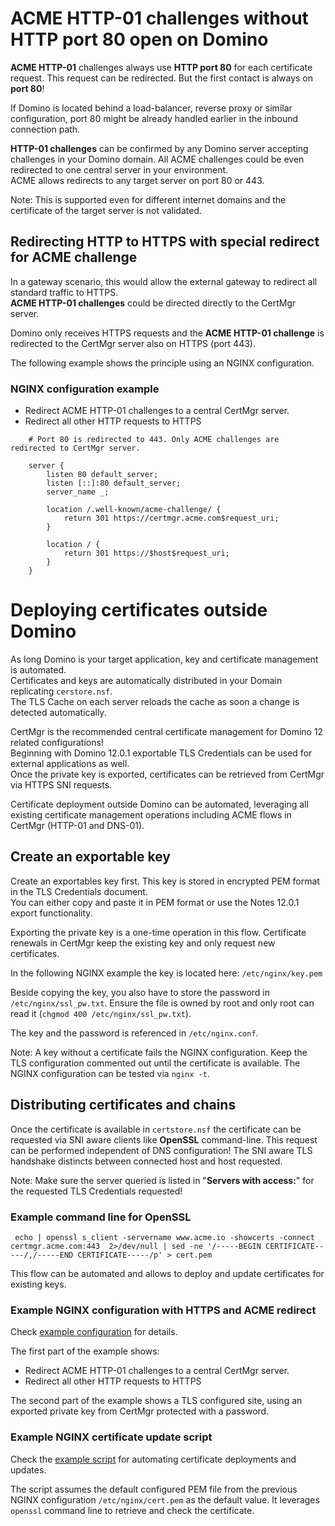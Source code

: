 # ACME HTTP-01 challenges without HTTP port 80 open on Domino

**ACME HTTP-01** challenges always use **HTTP port 80** for each certificate request. This request can be redirected. But the first contact is always on **port 80**!

If Domino is located behind a load-balancer, reverse proxy or similar configuration, port 80 might be already handled earlier in the inbound connection path.  

**HTTP-01 challenges** can be confirmed by any Domino server accepting challenges in your Domino domain. All ACME challenges could be even redirected to one central server in your environment.  
ACME allows redirects to any target server on port 80 or 443.

Note: This is supported even for different internet domains and the certificate of the target server is not validated.

## Redirecting HTTP to HTTPS with special redirect for ACME challenge

In a gateway scenario, this would allow the external gateway to redirect all standard traffic to HTTPS.  
**ACME HTTP-01 challenges** could be directed directly to the CertMgr server.

Domino only receives HTTPS requests and the **ACME HTTP-01 challenge** is redirected to the CertMgr server also on HTTPS (port 443).

The following example shows the principle using an NGINX configuration.  

### NGINX configuration example

- Redirect ACME HTTP-01 challenges to a central CertMgr server.
- Redirect all other HTTP requests to HTTPS

```
    # Port 80 is redirected to 443. Only ACME challenges are redirected to CertMgr server.

    server {
        listen 80 default_server;
        listen [::]:80 default_server;
        server_name _;

        location /.well-known/acme-challenge/ {
            return 301 https://certmgr.acme.com$request_uri;
        }

        location / {
            return 301 https://$host$request_uri;
        }
    }
```

# Deploying certificates outside Domino

As long Domino is your target application, key and certificate management is automated.  
Certificates and keys are automatically distributed in your Domain replicating `cerstore.nsf`.  
The TLS Cache on each server reloads the cache as soon a change is detected automatically.  

CertMgr is the recommended central certificate management for Domino 12 related configurations!  
Beginning with Domino 12.0.1 exportable TLS Credentials can be used for external applications as well.  
Once the private key is exported, certificates can be retrieved from CertMgr via HTTPS SNI requests.  

Certificate deployment outside Domino can be automated, leveraging all existing certificate management operations including ACME flows in CertMgr (HTTP-01 and DNS-01).

## Create an exportable key

Create an exportables key first. This key is stored in encrypted PEM format in the TLS Credentials document.  
You can either copy and paste it in PEM format or use the Notes 12.0.1 export functionality.  

Exporting the private key is a one-time operation in this flow.
Certificate renewals in CertMgr keep the existing key and only request new certificates.

In the following NGINX example the key is located here: `/etc/nginx/key.pem`

Beside copying the key, you also have to store the password  in `/etc/nginx/ssl_pw.txt`.
Ensure the file is owned by root and only root can read it (`chgmod 400 /etc/nginx/ssl_pw.txt`).

The key and the password is referenced in `/etc/nginx.conf`.

Note: A key without a certificate fails the NGINX configuration. Keep the TLS configuration commented out until the certificate is available. The NGINX configuration can be tested via `nginx -t`.

## Distributing certificates and chains

Once the certificate is available in `certstore.nsf` the certificate can be requested via SNI aware clients like **OpenSSL** command-line.  This request can be performed independent of DNS configuration! The SNI aware TLS handshake distincts between connected host and host requested.

Note: Make sure the server queried is listed in "**Servers with access:**" for the requested TLS Credentials requested!

### Example command line for OpenSSL

```
 echo | openssl s_client -servername www.acme.io -showcerts -connect certmgr.acme.com:443  2>/dev/null | sed -ne '/-----BEGIN CERTIFICATE-----/,/-----END CERTIFICATE-----/p' > cert.pem
```

This flow can be automated and allows to deploy and update certificates for existing keys.

### Example NGINX configuration with HTTPS and ACME redirect

Check [example configuration](../examples/nginx/nginx.conf) for details.

The first part of the example shows:

- Redirect ACME HTTP-01 challenges to a central CertMgr server.
- Redirect all other HTTP requests to HTTPS

The second part of the example shows a TLS configured site, using an exported private key from CertMgr protected with a password.

### Example NGINX certificate update script

Check the [example script](../examples/nginx/cert_upd_nginx.sh) for automating certificate deployments and updates.

The script assumes the default configured PEM file from the previous NGINX configuration `/etc/nginx/cert.pem` as the default value. It leverages `openssl` command line to retrieve and check the certificate.

